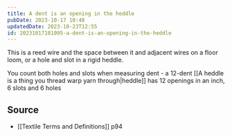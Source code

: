 ```yaml
---
title: A dent is an opening in the heddle
pubDate: 2023-10-17 10:48
updatedDate: 2023-10-23T12:55
id: 20231017101095-a-dent-is-an-opening-in-the-heddle
---
```


This is a reed wire and the space between it and adjacent wires on a floor loom, or a hole and slot in a rigid heddle. 

You count both holes and slots when measuring dent - a 12-dent [[A heddle is a thing you thread warp yarn through|heddle]] has 12 openings in an inch, 6 slots and 6 holes

## Source 
- [[Textile Terms and Definitions]] p94